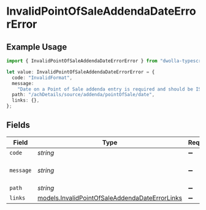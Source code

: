 # InvalidPointOfSaleAddendaDateErrorError

## Example Usage

```typescript
import { InvalidPointOfSaleAddendaDateErrorError } from "dwolla-typescript";

let value: InvalidPointOfSaleAddendaDateErrorError = {
  code: "InvalidFormat",
  message:
    "Date on a Point of Sale addenda entry is required and should be ISO-8601 format: YYYY-MM-DD.",
  path: "/achDetails/source/addenda/pointOfSale/date",
  links: {},
};
```

## Fields

| Field                                                                                                  | Type                                                                                                   | Required                                                                                               | Description                                                                                            | Example                                                                                                |
| ------------------------------------------------------------------------------------------------------ | ------------------------------------------------------------------------------------------------------ | ------------------------------------------------------------------------------------------------------ | ------------------------------------------------------------------------------------------------------ | ------------------------------------------------------------------------------------------------------ |
| `code`                                                                                                 | *string*                                                                                               | :heavy_minus_sign:                                                                                     | N/A                                                                                                    | InvalidFormat                                                                                          |
| `message`                                                                                              | *string*                                                                                               | :heavy_minus_sign:                                                                                     | N/A                                                                                                    | Date on a Point of Sale addenda entry is required and should be ISO-8601 format: YYYY-MM-DD.           |
| `path`                                                                                                 | *string*                                                                                               | :heavy_minus_sign:                                                                                     | N/A                                                                                                    | /achDetails/source/addenda/pointOfSale/date                                                            |
| `links`                                                                                                | [models.InvalidPointOfSaleAddendaDateErrorLinks](../models/invalidpointofsaleaddendadateerrorlinks.md) | :heavy_minus_sign:                                                                                     | N/A                                                                                                    | {}                                                                                                     |